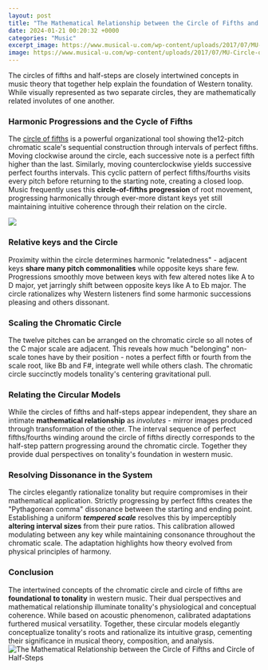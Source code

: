```yaml
---
layout: post
title: "The Mathematical Relationship between the Circle of Fifths and Circle of Half-Steps"
date: 2024-01-21 00:20:32 +0000
categories: "Music"
excerpt_image: https://www.musical-u.com/wp-content/uploads/2017/07/MU-Circle-of-Fifths-11.png
image: https://www.musical-u.com/wp-content/uploads/2017/07/MU-Circle-of-Fifths-11.png
---
```


The circles of fifths and half-steps are closely intertwined concepts in music theory that together help explain the foundation of Western tonality. While visually represented as two separate circles, they are mathematically related involutes of one another.
### Harmonic Progressions and the Cycle of Fifths
The [circle of fifths](https://fistore.mysenprints.com/collection/akridge) is a powerful organizational tool showing the12-pitch chromatic scale's sequential construction through intervals of perfect fifths. Moving clockwise around the circle, each successive note is a perfect fifth higher than the last. Similarly, moving counterclockwise yields successive perfect fourths intervals. This cyclic pattern of perfect fifths/fourths visits every pitch before returning to the starting note, creating a closed loop. Music frequently uses this **circle-of-fifths progression** of root movement, progressing harmonically through ever-more distant keys yet still maintaining intuitive coherence through their relation on the circle. 

![](https://www.musical-u.com/wp-content/uploads/2017/07/MU-Circle-of-Fifths-3-with-Key-Signatures.png)
### Relative keys and the Circle 
Proximity within the circle determines harmonic "relatedness" - adjacent keys **share many pitch commonalities** while opposite keys share few. Progressions smoothly move between keys with few altered notes like A to D major, yet jarringly shift between opposite keys like A to Eb major. The circle rationalizes why Western listeners find some harmonic successions pleasing and others dissonant.
### Scaling the Chromatic Circle
The twelve pitches can be arranged on the chromatic circle so all notes of the C major scale are adjacent. This reveals how much "belonging" non-scale tones have by their position - notes a perfect fifth or fourth from the scale root, like Bb and F#, integrate well while others clash. The chromatic circle succinctly models tonality's centering gravitational pull.
### Relating the Circular Models
While the circles of fifths and half-steps appear independent, they share an intimate **mathematical relationship** as _involutes_ - mirror images produced through transformation of the other. The interval sequence of perfect fifths/fourths winding around the circle of fifths directly corresponds to the half-step pattern progressing around the chromatic circle. Together they provide dual perspectives on tonality's foundation in western music.
### Resolving Dissonance in the System
The circles elegantly rationalize tonality but require compromises in their mathematical application. Strictly progressing by perfect fifths creates the "Pythagorean comma" dissonance between the starting and ending point. Establishing a uniform **_tempered scale_** resolves this by imperceptibly **altering interval sizes** from their pure ratios. This calibration allowed modulating between any key while maintaining consonance throughout the chromatic scale. The adaptation highlights how theory evolved from physical principles of harmony.
### Conclusion
The intertwined concepts of the chromatic circle and circle of fifths are **foundational to tonality** in western music. Their dual perspectives and mathematical relationship illuminate tonality's physiological and conceptual coherence. While based on acoustic phenomenon, calibrated adaptations furthered musical versatility. Together, these circular models elegantly conceptualize tonality's roots and rationalize its intuitive grasp, cementing their significance in musical theory, composition, and analysis.
![The Mathematical Relationship between the Circle of Fifths and Circle of Half-Steps](https://www.musical-u.com/wp-content/uploads/2017/07/MU-Circle-of-Fifths-11.png)